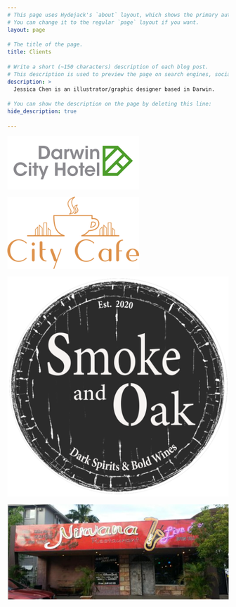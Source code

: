 ```yaml
---
# This page uses Hydejack's `about` layout, which shows the primary author's picture and about text at the top.
# You can change it to the regular `page` layout if you want.
layout: page

# The title of the page.
title: Clients

# Write a short (~150 characters) description of each blog post.
# This description is used to preview the page on search engines, social media, etc.
description: >
  Jessica Chen is an illustrator/graphic designer based in Darwin.

# You can show the description on the page by deleting this line:
hide_description: true

---
```


![Darwin City Hotel](/assets/img/DCH.png)


![City Cafe](/assets/img/citycafe.png)

![Smoke and Oak](/assets/img/smokeandoak.png)

![Nirvana Restaurant](/assets/img/nirvana-restaurant.png)